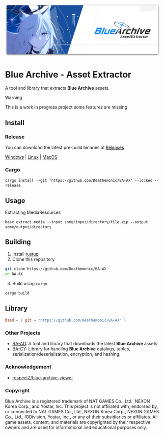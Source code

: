 <div>
    <img src=".github/resources/archive.png" alt="logo" />
</div>

# Blue Archive - Asset Extractor
A tool and library that extracts **Blue Archive** assets.


> [!WARNING]  
> This is a work in progress project some features are missing 

## Install

### Release
You can download the latest pre-build binaries at [Releases](https://github.com/Deathemonic/BA-AX/releases)

[Windows](https://github.com/Deathemonic/BA-AX/releases/download/v0.1.0/baax-windows-x86_64.zip) | [Linux](https://github.com/Deathemonic/BA-AX/releases/download/v0.1.0/baax-linux-x86_64.zip) | [MacOS](https://github.com/Deathemonic/BA-AX/releases/download/v0.1.0/baax-macos-aarch64.zip)

### Cargo
```shell
cargo install --git "https://github.com/Deathemonic/BA-AX" --locked --release
```

## Usage

Extracting MediaResources
```shell
baax extract media --input some/input/directory/file.zip --output some/output/directory
```

## Building

1. Install [rustup](https://rustup.rs)
2. Clone this repository
```sh
git clone https://github.com/Deathemonic/BA-AX
cd BA-AX
```
3. Build using `cargo`
```sh
cargo build
```

## Library
```toml
baad = { git = "https://github.com/Deathemonic/BA-AX" }
```

### Other Projects
- [BA-AD](https://github.com/Deathemonic/BA-AD): A tool and library that downloads the latest **Blue Archive** assets.
- [BA-CY](https://github.com/Deathemonic/BA-CY): Library for handling **Blue Archive** catalogs, tables, serialization/deserialization, encryption, and hashing.


### Acknowledgement
- [respectZ/blue-archive-viewer](https://github.com/respectZ/blue-archive-viewer)

### Copyright
Blue Archive is a registered trademark of NAT GAMES Co., Ltd., NEXON Korea Corp., and Yostar, Inc.
This project is not affiliated with, endorsed by, or connected to NAT GAMES Co., Ltd., NEXON Korea Corp., NEXON GAMES Co., Ltd., IODivision, Yostar, Inc., or any of their subsidiaries or affiliates.
All game assets, content, and materials are copyrighted by their respective owners and are used for informational and educational purposes only.
